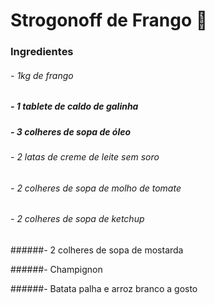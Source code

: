 #  Strogonoff de Frango  :chicken:

### Ingredientes



###### - 1kg de frango

##### - 1 tablete de caldo de galinha

##### - 3 colheres de sopa de óleo

###### - 2 latas de creme de leite sem soro

###### - 2 colheres de sopa de molho de tomate

###### - 2 colheres de sopa de ketchup

######- 2 colheres de sopa de mostarda

######- Champignon

######- Batata palha e arroz branco a gosto

